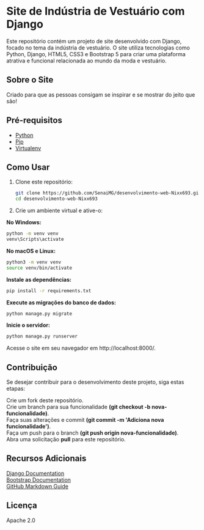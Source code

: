 
# Site de Indústria de Vestuário com Django

Este repositório contém um projeto de site desenvolvido com Django, focado no tema da indústria de vestuário. O site utiliza tecnologias como Python, Django, HTML5, CSS3 e Bootstrap 5 para criar uma plataforma atrativa e funcional relacionada ao mundo da moda e vestuário.

## Sobre o Site

Criado para que as pessoas consigam se inspirar e se mostrar do jeito que são!

## Pré-requisitos

- [Python](https://www.python.org/downloads/)
- [Pip](https://pip.pypa.io/en/stable/installing/)
- [Virtualenv](https://pypi.org/project/virtualenv/)

## Como Usar

1. Clone este repositório:

   ```sh
   git clone https://github.com/SenaiMG/desenvolvimento-web-Nixx693.git
   cd desenvolvimento-web-Nixx693
   ```
2. Crie um ambiente virtual e ative-o:

**No Windows:**

```sh
python -m venv venv
venv\Scripts\activate
```

**No macOS e Linux:**

```sh
python3 -m venv venv
source venv/bin/activate
```

**Instale as dependências:**

```sh
pip install -r requirements.txt
```

**Execute as migrações do banco de dados:**

```sh
python manage.py migrate
```

**Inicie o servidor:**

```sh
python manage.py runserver
```
Acesse o site em seu navegador em http://localhost:8000/.


## Contribuição

Se desejar contribuir para o desenvolvimento deste projeto, siga estas etapas:

Crie um fork deste repositório.<br>
Crie um branch para sua funcionalidade **(git checkout -b nova-funcionalidade)**.<br>
Faça suas alterações e commit **(git commit -m 'Adiciona nova funcionalidade')**.<br>
Faça um push para o branch **(git push origin nova-funcionalidade)**.<br>
Abra uma solicitação **pull** para este repositório.<br>

## Recursos Adicionais
[Django Documentation](https://docs.djangoproject.com/en/4.2/)<br>
[Bootstrap Documentation](https://getbootstrap.com/)<br>
[GitHub Markdown Guide](https://docs.github.com/pt/get-started/writing-on-github/getting-started-with-writing-and-formatting-on-github/basic-writing-and-formatting-syntax)<br>

## Licença
Apache 2.0
